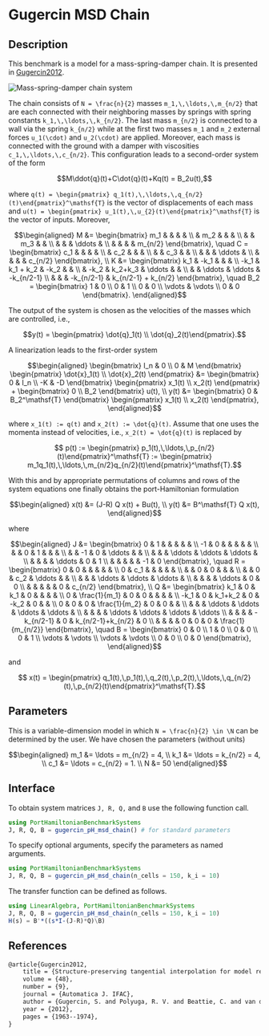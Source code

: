 # Gugercin MSD Chain

## Description

This benchmark is a model for a mass-spring-damper chain. It is presented in [Gugercin2012](#References).

![Mass-spring-damper chain system](assets/MSD_Chain.png)

The chain consists of ``N = \frac{n}{2}`` masses ``m_1,\,\ldots,\,m_{n/2}`` that are each connected with their neighboring masses by springs with spring constants ``k_1,\,\ldots,\,k_{n/2}``. The last mass ``m_{n/2}`` is connected to a wall via the spring ``k_{n/2}`` while at the first two masses ``m_1`` and ``m_2`` external forces ``u_1(\cdot)`` and ``u_2(\cdot)`` are applied. Moreover, each mass is connected with the ground with a damper with viscosities ``c_1,\,\ldots,\,c_{n/2}``. This configuration leads to a second-order system of the form
```math
M\ddot{q}(t)+C\dot{q}(t)+Kq(t) = B_2u(t),
```
where ``q(t) = \begin{pmatrix} q_1(t),\,\ldots,\,q_{n/2}(t)\end{pmatrix}^\mathsf{T}`` is the vector of displacements of each mass and ``u(t) = \begin{pmatrix} u_1(t),\,u_{2}(t)\end{pmatrix}^\mathsf{T}`` is the vector of inputs. Moreover, 
```math
\begin{aligned}
M &= \begin{bmatrix} m_1 & & & & \\ & m_2 & & & \\ & & m_3 & & \\ & & & \ddots & \\ & & & & m_{n/2} \end{bmatrix}, \quad C = \begin{bmatrix} c_1 & & & & \\ & c_2 & & & \\ & & c_3 & & \\ & & & \ddots & \\ & & & & c_{n/2} \end{bmatrix}, \\
K &= \begin{bmatrix} k_1 & -k_1 & & & \\ -k_1 & k_1 + k_2 & -k_2 & & \\ & -k_2 & k_2+k_3 & \ddots & & \\ & & \ddots & \ddots & -k_{n/2-1} \\ & & & -k_{n/2-1} & k_{n/2-1} + k_{n/2} \end{bmatrix}, \quad B_2 = \begin{bmatrix} 1 & 0 \\
0 & 1 \\ 0 & 0 \\ \vdots & \vdots \\ 0 & 0 \end{bmatrix}.
\end{aligned}
```

The output of the system is chosen as the velocities of the masses which are controlled, i.e.,
```math
y(t) = \begin{pmatrix} \dot{q}_1(t) \\ \dot{q}_2(t)\end{pmatrix}.
```

A linearization leads to the first-order system
```math
\begin{aligned}
\begin{bmatrix} I_n & 0 \\ 0 & M \end{bmatrix} \begin{pmatrix} \dot{x}_1(t) \\ \dot{x}_2(t) \end{pmatrix}  &=
\begin{bmatrix} 0 & I_n \\ -K & -D \end{bmatrix} \begin{pmatrix} x_1(t) \\ x_2(t) \end{pmatrix} + \begin{bmatrix} 0 \\ B_2 \end{bmatrix} u(t), \\
y(t) &= \begin{bmatrix} 0 & B_2^\mathsf{T} \end{bmatrix} \begin{pmatrix} x_1(t) \\ x_2(t) \end{pmatrix},
\end{aligned}
```
where ``x_1(t) := q(t)`` and ``x_2(t) := \dot{q}(t)``. Assume that one uses the momenta instead of velocities, i.e., ``x_2(t) = \dot{q}(t)`` is replaced by
```math
  p(t) := \begin{pmatrix} p_1(t),\,\ldots,\,p_{n/2}(t)\end{pmatrix}^\mathsf{T} := \begin{pmatrix} m_1q_1(t),\,\ldots,\,m_{n/2}q_{n/2}(t)\end{pmatrix}^\mathsf{T}.
```
With this and by appropriate permutations of columns and rows of the system equations one finally obtains the port-Hamiltonian formulation
```math
\begin{aligned}
x(t) &= (J-R) Q x(t) + Bu(t), \\
y(t) &= B^\mathsf{T} Q x(t),
\end{aligned}
```
where
```math
\begin{aligned}
 J &= \begin{bmatrix} 0 & 1 & & & & & \\ -1 & 0 & & & & & \\ & & 0 & 1 & & & \\ & & -1 & 0 & \ddots & & \\ & & & \ddots & \ddots & \ddots & \\  & & & & \ddots & 0 & 1 \\  & & & & & -1 & 0 \end{bmatrix}, \quad 
 R = \begin{bmatrix} 0 & 0 & & & & & \\ 0 & c_1 & & & & & \\ & & 0 & 0 & & & \\ & & 0 & c_2 & \ddots & & \\ & & & \ddots & \ddots & \ddots & \\  & & & & \ddots & 0 & 0 \\  & & & & & 0 & c_{n/2} \end{bmatrix}, \\
 Q &= \begin{bmatrix} k_1 & 0 & k_1 & 0 & & & & \\ 0 & \frac{1}{m_1} & 0 & 0 & & & & \\ -k_1 & 0 & k_1+k_2 & 0 & -k_2 & 0 & & \\ 0 & 0 & 0 & \frac{1}{m_2} & 0 & 0 & & \\ & & & \ddots & \ddots & \ddots & \ddots & \\ & & & & \ddots & \ddots &  \ddots & \ddots \\ &  & & & -k_{n/2-1} & 0 & k_{n/2-1}+k_{n/2} & 0 \\ & & & & 0 & 0 & 0 & \frac{1}{m_{n/2}} \end{bmatrix}, \quad B = \begin{bmatrix} 0 & 0 \\ 1 & 0 \\ 0 & 0 \\ 0 & 1 \\ \vdots & \vdots \\ \vdots & \vdots \\ 0 & 0 \\ 0 & 0 \end{bmatrix},
\end{aligned}
```
and 
```math
 x(t) = \begin{pmatrix} q_1(t),\,p_1(t),\,q_2(t),\,p_2(t),\,\ldots,\,q_{n/2}(t),\,p_{n/2}(t)\end{pmatrix}^\mathsf{T}.
```
## Parameters
This is a variable-dimension model in which ``N = \frac{n}{2} \in \N`` can be determined by the user. We have chosen the parameters (without units)
```math
\begin{aligned}
 m_1 &= \ldots = m_{n/2} = 4, \\
 k_1 &= \ldots = k_{n/2} = 4, \\
 c_1 &= \ldots = c_{n/2} = 1. \\
 N &= 50
\end{aligned}
```
## Interface

To obtain system matrices ``J, R, Q,`` and ``B`` use the following function call.
```julia
using PortHamiltonianBenchmarkSystems
J, R, Q, B = gugercin_pH_msd_chain() # for standard parameters
```

To specify optional arguments, specify the parameters as named arguments.
```julia
using PortHamiltonianBenchmarkSystems
J, R, Q, B = gugercin_pH_msd_chain(n_cells = 150, k_i = 10)
```

The transfer function can be defined as follows.
```julia
using LinearAlgebra, PortHamiltonianBenchmarkSystems
J, R, Q, B = gugercin_pH_msd_chain(n_cells = 150, k_i = 10)
H(s) = B'*((s*I-(J-R)*Q)\B)
```

## References
```LaTeX
@article{Gugercin2012,
	title = {Structure-preserving tangential interpolation for model reduction of port-{Hamiltonian} systems},
	volume = {48},
	number = {9},
	journal = {Automatica J. IFAC},
	author = {Gugercin, S. and Polyuga, R. V. and Beattie, C. and van der Schaft, A.},
	year = {2012},
	pages = {1963--1974},
}
```
